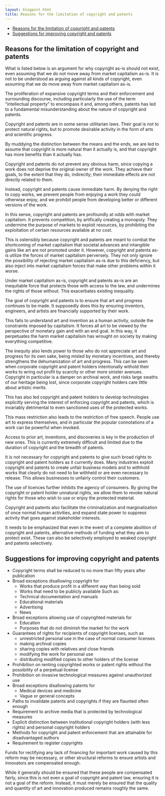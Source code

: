 ```yaml
---
layout: blogpost.html
title: Reasons for the limitation of copyright and patents
---
```


<div id="outline">

- [Reasons for the limitation of copyright and patents](#reasons-for-the-limitation-of-copyright-and-patents)
- [Suggestions for improving copyright and patents](#suggestions-for-improving-copyright-and-patents)

</div>

<article>

# Reasons for the limitation of copyright and patents

What is listed below is an argument for why copyright as-is should not exist, even assuming
that we do not move away from market capitalism as-is.
It is not to be understood as arguing against all kinds of copyright, even assuming
that we do move away from market capitalism as-is.

The proliferation of expansive copyright terms and their enforcement and surrounding discourse,
including particularly the use of the term “intellectual property” to encompass it and, among others, patents
has led to a fundamental misunderstanding about the nature of copyright and patents.

Copyright and patents are in some sense utilitarian laws. Their goal is not to protect natural rights,
but to promote desirable activity in the form of arts and scientific progress.

By muddying the distinction between the means and the ends, we are led to assume that copyright is
more natural than it actually is, and that copyright has more benefits than it actually has.

Copyright and patents do not prevent any obvious harm, since copying a work does not deprive the original owner
of the work. They achieve their goals, to the extent that they do, indirectly; their immediate effects are not
directly related to them.

Instead, copyright and patents cause immediate harm. By denying the right to copy works, we prevent
people from enjoying a work they could otherwise enjoy, and we prohibit people from developing better
or different versions of the work.

In this sense, copyright and patents are profoundly at odds with market capitalism. It prevents competition,
by artifically creating a monopoly. They undermine the purpose of markets to exploit resources,
by prohibiting the exploitation of certain resources available at no cost.

This is ostensibly because copyright and patents are meant to combat the shortcoming of market capitalism
that societal advances and intangible gains like art are not promoted under it.
However, copyright and patents as-is utilize the forces of market capitalism perversely.
They not only ignore the possibility of rejecting market capitalism as-is due to this deficiency,
but also inject into market capitalism forces that make other problems within it worse.

Under market capitalism as-is, copyright and patents as-is are an inequitable force that protects those
with access to the law, and undermines the rights of those without. This exacerbates existing inequality.

The goal of copyright and patents is to ensure that art and progress continues to be made.
It supposedly does this by ensuring inventors, engineers, and artists are financially supported by their work.

This fails to understand art and invention as a human activity, outside the constraints imposed by capitalism.
It forces all art to be viewed by the perspective of monetary gain and with an end goal.
In this way, it perpetuates the harm market capitalism has wrought on society by making everything competitive.

The inequity also lends power to those who do not appreciate art and progress for its own sake, being misled by
monetary incentives, and thereby strengthens the dehumanization of art and progress.
This can be seen when corporate copyright and patent holders intentionally withold their works
to wring out profit by scarcity or other more sinister avenues.
Copyright in particular is a damper on archival work, and risks large swaths of our heritage being lost,
since corporate copyright holders care little about artistic merits.

This has also led copyright and patent holders to develop technologies explicitly serving the interest
of enforcing copyright and patents, which is invariably detrimental to even sanctioned uses of the protected works.

This mass restriction also leads to the restriction of free speech. People use art to express themselves,
and in particular the popular connotations of a work can be powerful when invoked.

Access to prior art, inventions, and discoveries is key in the production of new ones.
This is currently extremely difficult and limited due to the duration of copyright and the breadth of patents.

It is not necessary for copyright and patents to give such broad rights to copyright and patent holders as it
currently does. Many industries exploit copyright and patents to create unfair business models and to withhold
works that clearly do not need to be withheld or are even necessary to release. This allows businesses to unfairly
control their customers.

The use of licences further inhibits the agency of consumers. By giving the copyright or patent holder unnatural
rights, we allow them to revoke natural rights for those who wish to use or enjoy the protected material.

Copyright and patents also facilitate the criminalization and marginalization of once normal human activities,
and expand state power to suppress activity that goes against stakeholder interests.

It needs to be emphasized that even in the event of a complete abolition of copyright and patents,
alternative methods of funding what they aim to protect exist. These can also be selectively employed to
weaked copyright and patents selectively.

# Suggestions for improving copyright and patents

- Copyright terms shall be reduced to no more than fifty years after publication
- Broad exceptions disallowing copyright for
  - Works that produce profit in a different way than being sold
  - Works that need to be publicly available
  Such as:
  - Technical documentation and manuals
  - Educational materials
  - Advertising
  - News
- Broad exceptions allowing use of copyrighted materials for
  - Education
  - Purposes that do not diminish the market for the work
- Guarantees of rights for recipients of copyright licenses, such as
  - unrestricted personal use in the case of normal consumer licenses
  - making archival copies
  - sharing copies with relatives and close friends
  - modifying the work for personal use
  - distributing modified copies to other holders of the license
- Prohibition on renting copyrighted works or patent rights without the possibility of a perpetual license
- Prohibition on invasive technological measures against unauthorized use
- Broad exceptions disallowing patents for
  - Medical devices and medicine
  - Vague or general concepts
- Paths to invalidate patents and copyrights if they are flaunted often enough
- Requirement to archive media that is protected by technological measures
- Explicit distinction between institutional copyright holders (with less rights) and personal copyright holders
- Methods for copyright and patent enforcement that are attainable for disadvantaged authors
- Requirement to register copyrights

Funds for rectifying any lack of financing for important work caused by this reform may be necessary,
or other structural reforms to ensure artists and innovators are compensated enough.

While it generally should be ensured that these people are compensated fairly, since this is not even a goal
of copyright and patent law, ensuring it is not a goal of the reform. Instead, it must merely be ensured
that the quality and quantity of art and innovation produced remains roughly the same.

</article>
